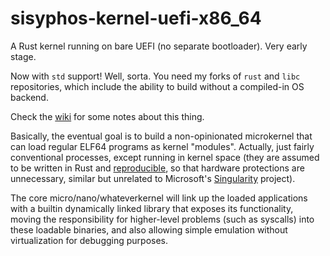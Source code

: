 # sisyphos-kernel-uefi-x86_64
A Rust kernel running on bare UEFI (no separate bootloader). Very early stage.

Now with `std` support! Well, sorta. You need my forks of `rust` and `libc` repositories,
which include the ability to build without a compiled-in OS backend.

Check the [wiki](https://github.com/le-jzr/sisyphos-kernel-uefi-x86_64/wiki) for some notes about this thing.

Basically, the eventual goal is to build a non-opinionated microkernel that can load regular ELF64 programs as kernel "modules".
Actually, just fairly conventional processes, except running in kernel space (they are assumed to be written in Rust
and [reproducible](https://reproducible-builds.org/), so that hardware protections are unnecessary, similar but
unrelated to Microsoft's [Singularity](https://en.wikipedia.org/wiki/Singularity_(operating_system)) project).

The core micro/nano/whateverkernel will link up the loaded applications with a builtin dynamically linked library that
exposes its functionality, moving the responsibility for higher-level problems (such as syscalls) into these loadable
binaries, and also allowing simple emulation without virtualization for debugging purposes.
